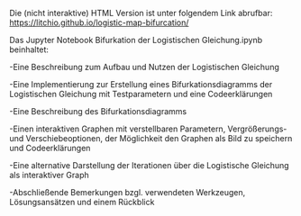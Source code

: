 Die (nicht interaktive) HTML Version ist unter folgendem Link abrufbar:
https://litchio.github.io/logistic-map-bifurcation/

Das Jupyter Notebook Bifurkation der Logistischen Gleichung.ipynb beinhaltet:

  -Eine Beschreibung zum Aufbau und Nutzen der Logistischen Gleichung

  -Eine Implementierung zur Erstellung eines Bifurkationsdiagramms der Logistischen Gleichung mit Testparametern und eine Codeerklärungen

  -Eine Beschreibung des Bifurkationsdiagramms

  -Einen interaktiven Graphen mit verstellbaren Parametern, Vergrößerungs- und Verschiebeoptionen, der Möglichkeit den Graphen als Bild zu speichern und Codeerklärungen

  -Eine alternative Darstellung der Iterationen über die Logistische Gleichung als interaktiver Graph

  -Abschließende Bemerkungen bzgl. verwendeten Werkzeugen, Lösungsansätzen und einem Rückblick
